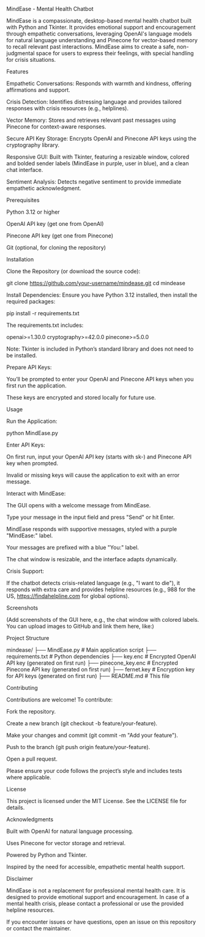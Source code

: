 MindEase - Mental Health Chatbot

MindEase is a compassionate, desktop-based mental health chatbot built with Python and Tkinter. It provides emotional support and encouragement through empathetic conversations, leveraging OpenAI's language models for natural language understanding and Pinecone for vector-based memory to recall relevant past interactions. MindEase aims to create a safe, non-judgmental space for users to express their feelings, with special handling for crisis situations.

Features





Empathetic Conversations: Responds with warmth and kindness, offering affirmations and support.



Crisis Detection: Identifies distressing language and provides tailored responses with crisis resources (e.g., helplines).



Vector Memory: Stores and retrieves relevant past messages using Pinecone for context-aware responses.



Secure API Key Storage: Encrypts OpenAI and Pinecone API keys using the cryptography library.



Responsive GUI: Built with Tkinter, featuring a resizable window, colored and bolded sender labels (MindEase in purple, user in blue), and a clean chat interface.



Sentiment Analysis: Detects negative sentiment to provide immediate empathetic acknowledgment.

Prerequisites





Python 3.12 or higher



OpenAI API key (get one from OpenAI)



Pinecone API key (get one from Pinecone)



Git (optional, for cloning the repository)

Installation





Clone the Repository (or download the source code):

git clone https://github.com/your-username/mindease.git
cd mindease



Install Dependencies: Ensure you have Python 3.12 installed, then install the required packages:

pip install -r requirements.txt

The requirements.txt includes:

openai>=1.30.0
cryptography>=42.0.0
pinecone>=5.0.0

Note: Tkinter is included in Python’s standard library and does not need to be installed.



Prepare API Keys:





You’ll be prompted to enter your OpenAI and Pinecone API keys when you first run the application.



These keys are encrypted and stored locally for future use.

Usage





Run the Application:

python MindEase.py



Enter API Keys:





On first run, input your OpenAI API key (starts with sk-) and Pinecone API key when prompted.



Invalid or missing keys will cause the application to exit with an error message.



Interact with MindEase:





The GUI opens with a welcome message from MindEase.



Type your message in the input field and press "Send" or hit Enter.



MindEase responds with supportive messages, styled with a purple "MindEase:" label.



Your messages are prefixed with a blue "You:" label.



The chat window is resizable, and the interface adapts dynamically.



Crisis Support:





If the chatbot detects crisis-related language (e.g., "I want to die"), it responds with extra care and provides helpline resources (e.g., 988 for the US, https://findahelpline.com for global options).

Screenshots

(Add screenshots of the GUI here, e.g., the chat window with colored labels. You can upload images to GitHub and link them here, like:)



Project Structure

mindease/
├── MindEase.py          # Main application script
├── requirements.txt     # Python dependencies
├── key.enc             # Encrypted OpenAI API key (generated on first run)
├── pinecone_key.enc    # Encrypted Pinecone API key (generated on first run)
├── fernet.key          # Encryption key for API keys (generated on first run)
├── README.md           # This file

Contributing

Contributions are welcome! To contribute:





Fork the repository.



Create a new branch (git checkout -b feature/your-feature).



Make your changes and commit (git commit -m "Add your feature").



Push to the branch (git push origin feature/your-feature).



Open a pull request.

Please ensure your code follows the project’s style and includes tests where applicable.

License

This project is licensed under the MIT License. See the LICENSE file for details.

Acknowledgments





Built with OpenAI for natural language processing.



Uses Pinecone for vector storage and retrieval.



Powered by Python and Tkinter.



Inspired by the need for accessible, empathetic mental health support.

Disclaimer

MindEase is not a replacement for professional mental health care. It is designed to provide emotional support and encouragement. In case of a mental health crisis, please contact a professional or use the provided helpline resources.



If you encounter issues or have questions, open an issue on this repository or contact the maintainer.
